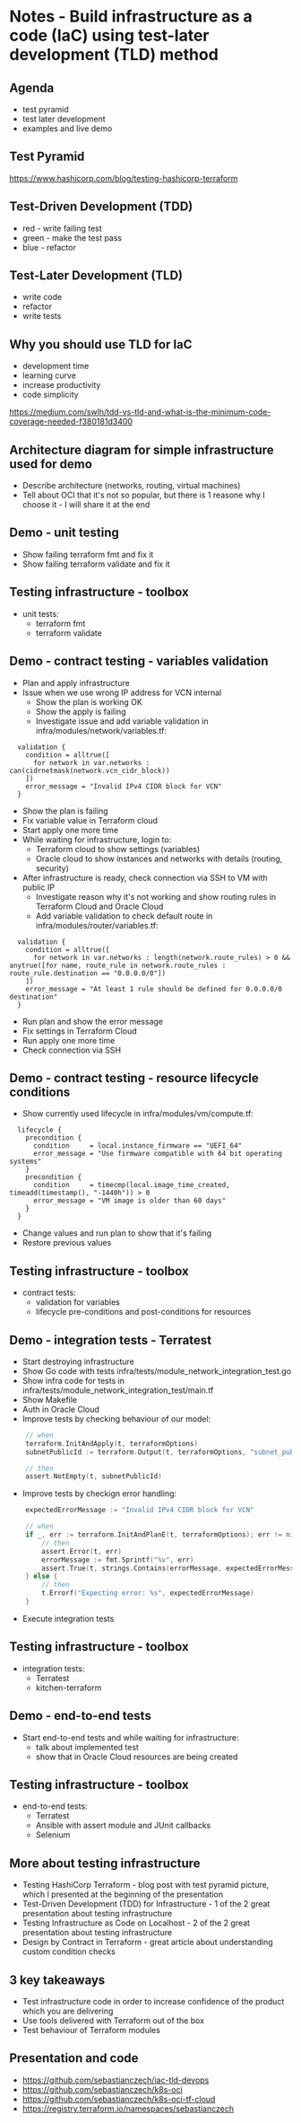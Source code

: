 # Notes - Build infrastructure as a code (IaC) using test-later development (TLD) method

## Agenda

* test pyramid
* test later development
* examples and live demo

## Test Pyramid

https://www.hashicorp.com/blog/testing-hashicorp-terraform

## Test-Driven Development (TDD)

* red - write failing test
* green - make the test pass
* blue - refactor

## Test-Later Development (TLD)

* write code
* refactor
* write tests

## Why you should use TLD for IaC

* development time
* learning curve
* increase productivity
* code simplicity

https://medium.com/swlh/tdd-vs-tld-and-what-is-the-minimum-code-coverage-needed-f380181d3400

## Architecture diagram for simple infrastructure used for demo

* Describe architecture (networks, routing, virtual machines)
* Tell about OCI that it's not so popular, but there is 1 reasone why I choose it - I will share it at the end

## Demo - unit testing

* Show failing terraform fmt and fix it
* Show failing terraform validate and fix it
  
## Testing infrastructure - toolbox

* unit tests: 
  * terraform fmt
  * terraform validate

## Demo - contract testing - variables validation

* Plan and apply infrastructure
* Issue when we use wrong IP address for VCN internal
  * Show the plan is working OK
  * Show the apply is failing
  * Investigate issue and add variable validation in infra/modules/network/variables.tf:

```
  validation {
    condition = alltrue([
      for network in var.networks : can(cidrnetmask(network.vcn_cidr_block))
    ])
    error_message = "Invalid IPv4 CIDR block for VCN"
  }
```

  * Show the plan is failing
  * Fix variable value in Terraform cloud
  * Start apply one more time
* While waiting for infrastructure, login to:
  * Terraform cloud to show settings (variables)
  * Oracle cloud to show instances and networks with details (routing, security)
* After infrastructure is ready, check connection via SSH to VM with public IP
  * Investigate reason why it's not working and show routing rules in Terraform Cloud and Oracle Cloud
  * Add variable validation to check default route in infra/modules/router/variables.tf:

```
  validation {
    condition = alltrue([
      for network in var.networks : length(network.route_rules) > 0 && anytrue([for name, route_rule in network.route_rules : route_rule.destination == "0.0.0.0/0"])
    ])
    error_message = "At least 1 rule should be defined for 0.0.0.0/0 destination"
  }
```

  * Run plan and show the error message
  * Fix settings in Terraform Cloud
  * Run apply one more time
  * Check connection via SSH

## Demo - contract testing - resource lifecycle conditions

* Show currently used lifecycle in infra/modules/vm/compute.tf:

```
  lifecycle {
    precondition {
      condition     = local.instance_firmware == "UEFI_64"
      error_message = "Use firmware compatible with 64 bit operating systems"
    }
    precondition {
      condition     = timecmp(local.image_time_created, timeadd(timestamp(), "-1440h")) > 0
      error_message = "VM image is older than 60 days"
    }
  }
```

* Change values and run plan to show that it's failing
* Restore previous values

## Testing infrastructure - toolbox

* contract tests:
  * validation for variables
  * lifecycle pre-conditions and post-conditions for resources

## Demo - integration tests - Terratest

* Start destroying infrastructure
* Show Go code with tests infra/tests/module_network_integration_test.go
* Show infra code for tests in infra/tests/module_network_integration_test/main.tf
* Show Makefile
* Auth in Oracle Cloud
* Improve tests by checking behaviour of our model:

```go
	// when
	terraform.InitAndApply(t, terraformOptions)
	subnetPublicId := terraform.Output(t, terraformOptions, "subnet_public_id")

	// then
	assert.NotEmpty(t, subnetPublicId)
```

* Improve tests by checkign error handling:

```go
	expectedErrorMessage := "Invalid IPv4 CIDR block for VCN"

	// when
	if _, err := terraform.InitAndPlanE(t, terraformOptions); err != nil {
		// then
		assert.Error(t, err)
		errorMessage := fmt.Sprintf("%v", err)
		assert.True(t, strings.Contains(errorMessage, expectedErrorMessage))
	} else {
		// then
		t.Errorf("Expecting error: %s", expectedErrorMessage)
	}
```

* Execute integration tests

## Testing infrastructure - toolbox

* integration tests:
  * Terratest
  * kitchen-terraform

## Demo - end-to-end tests

* Start end-to-end tests and while waiting for infrastructure:
  * talk about implemented test
  * show that in Oracle Cloud resources are being created

## Testing infrastructure - toolbox

* end-to-end tests:
  * Terratest
  * Ansible with assert module and JUnit callbacks
  * Selenium

## More about testing infrastructure

* Testing HashiCorp Terraform - blog post with test pyramid picture, which I presented at the beginning of the presentation
* Test-Driven Development (TDD) for Infrastructure - 1 of the 2 great presentation about testing infrastructure
* Testing Infrastructure as Code on Localhost - 2 of the 2 great presentation about testing infrastructure
* Design by Contract in Terraform - great article about understanding custom condition checks

## 3 key takeaways

* Test infrastructure code in order to increase confidence of the product which you are delivering
* Use tools delivered with Terraform out of the box
* Test behaviour of Terraform modules

## Presentation and code

* https://github.com/sebastianczech/iac-tld-devops
* https://github.com/sebastianczech/k8s-oci
* https://github.com/sebastianczech/k8s-oci-tf-cloud
* https://registry.terraform.io/namespaces/sebastianczech
